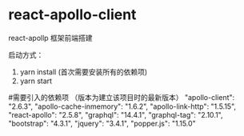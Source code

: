 # react-apollo-client
react-apollp 框架前端搭建

启动方式：
1. yarn install (首次需要安装所有的依赖项)
2. yarn start

#需要引入的依赖项
（版本为建立该项目时的最新版本）
    "apollo-client": "2.6.3",
    "apollo-cache-inmemory": "1.6.2",
    "apollo-link-http": "1.5.15",
    "react-apollo": "2.5.8",
    "graphql": "14.4.1",
    "graphql-tag": "2.10.1",
    "bootstrap": "4.3.1",
    "jquery": "3.4.1",
    "popper.js": "1.15.0"
